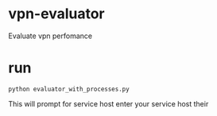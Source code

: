 # vpn-evaluator
Evaluate vpn perfomance

# run
```
python evaluator_with_processes.py
```
>
This will prompt for service host 
enter your service host their
>
